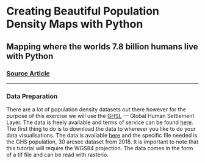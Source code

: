 # Creating Beautiful Population Density Maps with Python
## Mapping where the worlds 7.8 billion humans live with Python

### [Source Article](https://towardsdatascience.com/creating-beautiful-population-density-maps-with-python-fcdd84035e06)

---

### Data Preparation

There are a lot of population density datasets out there however for the purpose of this exercise we will use the [GHSL](https://ghsl.jrc.ec.europa.eu/download.php?ds=pop) — Global Human Settlement Layer. The data is freely available and terms of service can be found [here](chrome-extension://efaidnbmnnnibpcajpcglclefindmkaj/viewer.html?pdfurl=https%3A%2F%2Fghsl.jrc.ec.europa.eu%2Fdocuments%2FGHSL_Data_Package_2019.pdf%3Ft%3D1478q532234372&clen=4264054&chunk=true).
The first thing to do is to download the data to wherever you like to do your data visualisations. The data is available [here](https://ghsl.jrc.ec.europa.eu/download.php?ds=pop) and the specific file needed is the GHS population, 30 arcsec dataset from 2018. It is important to note that this tutorial will require the WGS84 projection. The data comes in the form of a tif file and can be read with rasterio.